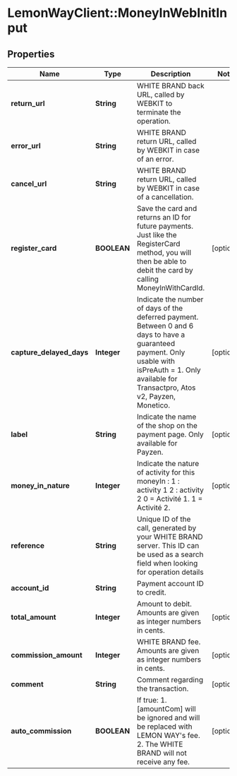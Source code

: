 # LemonWayClient::MoneyInWebInitInput

## Properties
Name | Type | Description | Notes
------------ | ------------- | ------------- | -------------
**return_url** | **String** | WHITE BRAND back URL, called by WEBKIT to terminate the operation. | 
**error_url** | **String** | WHITE BRAND return URL, called by WEBKIT in case of an error. | 
**cancel_url** | **String** | WHITE BRAND return URL, called by WEBKIT in case of a cancellation. | 
**register_card** | **BOOLEAN** | Save the card and returns an ID for future payments. Just like the RegisterCard method, you will then be able to debit the card by calling MoneyInWithCardId. | [optional] 
**capture_delayed_days** | **Integer** | Indicate the number of days of the deferred payment. Between 0 and 6 days to have a guaranteed payment.   Only usable with isPreAuth &#x3D; 1.  Only available for Transactpro, Atos v2, Payzen, Monetico. | [optional] 
**label** | **String** | Indicate the name of the shop on the payment page.  Only available for Payzen. | [optional] 
**money_in_nature** | **Integer** | Indicate the nature of activity for this moneyIn :  1 : activity 1  2 : activity 2  0 &#x3D; Activité 1.  1 &#x3D; Activité 2. | [optional] 
**reference** | **String** | Unique ID of the call, generated by your WHITE BRAND server. This ID can be used as a search field when looking for operation details | 
**account_id** | **String** | Payment account ID to credit. | 
**total_amount** | **Integer** | Amount to debit.  Amounts are given as integer numbers in cents. | [optional] 
**commission_amount** | **Integer** | WHITE BRAND fee.  Amounts are given as integer numbers in cents. | [optional] 
**comment** | **String** | Comment regarding the transaction. | [optional] 
**auto_commission** | **BOOLEAN** | If true:  1. [amountCom] will be ignored and will be replaced with LEMON WAY&#39;s fee.  2. The WHITE BRAND will not receive any fee. | [optional] 


